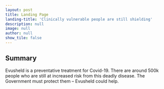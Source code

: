 ```yaml
---
layout: post
title: Landing Page
landing-title: 'Clinically vulnerable people are still shielding'
description: null
image: null
author: null
show_tile: false
---
```


## Summary
Evusheld is a preventative treatment for Covid-19. There are around 500k people who are still at increased risk from this deadly disease. The Government must protect them – Evusheld could help.
